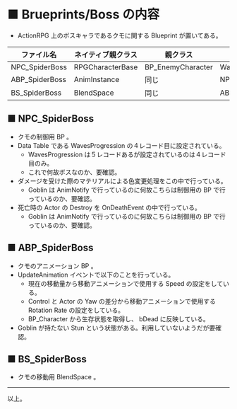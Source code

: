 # ■ Brueprints/Boss の内容
* ActionRPG 上のボスキャラであるクモに関する Blueprint が置いてある。

| ファイル名 | ネイティブ親クラス | 親クラス | 参照元 |
| ----- | ----- | ----- | ----- |
| NPC_SpiderBoss | RPGCharacterBase | BP_EnemyCharacter | WavesProgression |
| ABP_SpiderBoss | AnimInstance | 同じ | NPC_SpiderBoss |
| BS_SpiderBoss | BlendSpace | 同じ | ABP_SpiderBoss |


## ■ NPC_SpiderBoss
* クモの制御用 BP 。
* Data Table である WavesProgression の４レコード目に設定されている。
	* WavesProgression は５レコードあるが設定されているのは４レコード目のみ。
	* これで何故ボスなのか、要確認。
* ダメージを受けた際のマテリアルによる色変更処理をこの中で行っている。
	* Goblin は AnimNotify で行っているのに何故こちらは制御用の BP で行っているのか、要確認。
* 死亡時の Actor の Destroy を OnDeathEvent の中で行っている。
	* Goblin は AnimNotify で行っているのに何故こちらは制御用の BP で行っているのか、要確認。

## ■ ABP_SpiderBoss
* クモのアニメーション BP 。
* UpdateAnimation イベントで以下のことを行っている。
	* 現在の移動量から移動アニメーションで使用する Speed の設定をしている。
	* Control と Actor の Yaw の差分から移動アニメーションで使用する Rotation Rate の設定をしている。
	* BP_Character から生存状態を取得し、 bDead に反映している。
* Goblin が持たない Stun という状態がある。利用していないようだが要確認。

## ■ BS_SpiderBoss
* クモの移動用 BlendSpace 。

----
以上。
